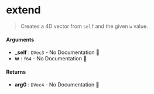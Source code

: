# extend

>  Creates a 4D vector from `self` and the given `w` value.

#### Arguments

- **\_self** : `DVec3` \- No Documentation 🚧
- **w** : `f64` \- No Documentation 🚧

#### Returns

- **arg0** : `DVec4` \- No Documentation 🚧